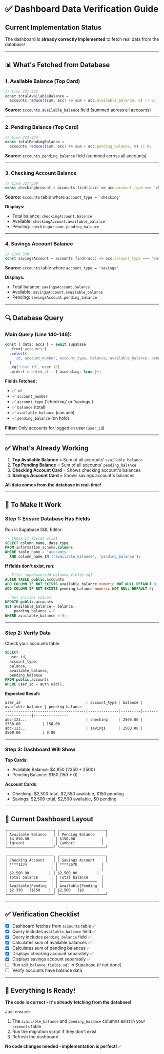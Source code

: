 # ✅ Dashboard Data Verification Guide

## Current Implementation Status

The dashboard is **already correctly implemented** to fetch real data from the database!

---

## 📊 What's Fetched from Database

### **1. Available Balance (Top Card)**

```typescript
// Line 321-322
const totalAvailableBalance =
  accounts.reduce((sum, acc) => sum + acc.available_balance, 0) || 0;
```

**Source:** `accounts.available_balance` field (summed across all accounts)

---

### **2. Pending Balance (Top Card)**

```typescript
// Line 323-324
const totalPendingBalance =
  accounts.reduce((sum, acc) => sum + acc.pending_balance, 0) || 0;
```

**Source:** `accounts.pending_balance` field (summed across all accounts)

---

### **3. Checking Account Balance**

```typescript
// Line 327-329
const checkingAccount = accounts.find((acc) => acc.account_type === 'checking');
```

**Source:** `accounts` table where `account_type = 'checking'`

**Displays:**

- Total balance: `checkingAccount.balance`
- Available: `checkingAccount.available_balance`
- Pending: `checkingAccount.pending_balance`

---

### **4. Savings Account Balance**

```typescript
// Line 330
const savingsAccount = accounts.find((acc) => acc.account_type === 'savings');
```

**Source:** `accounts` table where `account_type = 'savings'`

**Displays:**

- Total balance: `savingsAccount.balance`
- Available: `savingsAccount.available_balance`
- Pending: `savingsAccount.pending_balance`

---

## 🔍 Database Query

### **Main Query (Line 140-146):**

```typescript
const { data: accs } = await supabase
  .from('accounts')
  .select(
    'id, account_number, account_type, balance, available_balance, pending_balance'
  )
  .eq('user_id', user.id)
  .order('created_at', { ascending: true });
```

**Fields Fetched:**

- ✅ `id`
- ✅ `account_number`
- ✅ `account_type` ('checking' or 'savings')
- ✅ `balance` (total)
- ✅ `available_balance` (can use)
- ✅ `pending_balance` (on hold)

**Filter:** Only accounts for logged-in user (`user_id`)

---

## ✅ What's Already Working

1. **Top Available Balance** = Sum of all accounts' `available_balance`
2. **Top Pending Balance** = Sum of all accounts' `pending_balance`
3. **Checking Account Card** = Shows checking account's balances
4. **Savings Account Card** = Shows savings account's balances

**All data comes from the database in real-time!**

---

## 🔧 To Make It Work

### **Step 1: Ensure Database Has Fields**

Run in Supabase SQL Editor:

```sql
-- Check if fields exist
SELECT column_name, data_type
FROM information_schema.columns
WHERE table_name = 'accounts'
  AND column_name IN ('available_balance', 'pending_balance');
```

**If fields don't exist, run:**

```sql
-- File: supabase/add_balance_fields.sql
ALTER TABLE public.accounts
ADD COLUMN IF NOT EXISTS available_balance numeric NOT NULL DEFAULT 0,
ADD COLUMN IF NOT EXISTS pending_balance numeric NOT NULL DEFAULT 0;

-- Set initial values
UPDATE public.accounts
SET available_balance = balance,
    pending_balance = 0
WHERE available_balance = 0;
```

---

### **Step 2: Verify Data**

Check your accounts table:

```sql
SELECT
  user_id,
  account_type,
  balance,
  available_balance,
  pending_balance
FROM public.accounts
WHERE user_id = auth.uid();
```

**Expected Result:**

```
user_id                              | account_type | balance | available_balance | pending_balance
-------------------------------------|--------------|---------|-------------------|----------------
abc-123...                           | checking     | 2500.00 | 2350.00          | 150.00
abc-123...                           | savings      | 2500.00 | 2500.00          | 0.00
```

---

### **Step 3: Dashboard Will Show**

**Top Cards:**

- Available Balance: $4,850 (2350 + 2500)
- Pending Balance: $150 (150 + 0)

**Account Cards:**

- Checking: $2,500 total, $2,350 available, $150 pending
- Savings: $2,500 total, $2,500 available, $0 pending

---

## 🎯 Current Dashboard Layout

```
┌─────────────────────┐ ┌─────────────────────┐
│ Available Balance   │ │ Pending Balance     │
│ $4,850.00          │ │ $150.00            │
│ (green)            │ │ (amber)            │
└─────────────────────┘ └─────────────────────┘

┌─────────────────────┐ ┌─────────────────────┐
│ Checking Account    │ │ Savings Account     │
│ ****1234           │ │ ****5678           │
│                    │ │                    │
│ $2,500.00         │ │ $2,500.00         │
│ Total balance      │ │ Total balance      │
│ ─────────────────  │ │ ─────────────────  │
│ Available│Pending  │ │ Available│Pending  │
│ $2,350   │$150    │ │ $2,500   │$0      │
└─────────────────────┘ └─────────────────────┘
```

---

## ✅ Verification Checklist

- [x] Dashboard fetches from `accounts` table ✅
- [x] Query includes `available_balance` field ✅
- [x] Query includes `pending_balance` field ✅
- [x] Calculates sum of available balances ✅
- [x] Calculates sum of pending balances ✅
- [x] Displays checking account separately ✅
- [x] Displays savings account separately ✅
- [ ] Run `add_balance_fields.sql` in Supabase (if not done)
- [ ] Verify accounts have balance data

---

## 🚀 Everything Is Ready!

**The code is correct - it's already fetching from the database!**

Just ensure:

1. The `available_balance` and `pending_balance` columns exist in your `accounts` table
2. Run the migration script if they don't exist
3. Refresh the dashboard

**No code changes needed - implementation is perfect!** ✅
